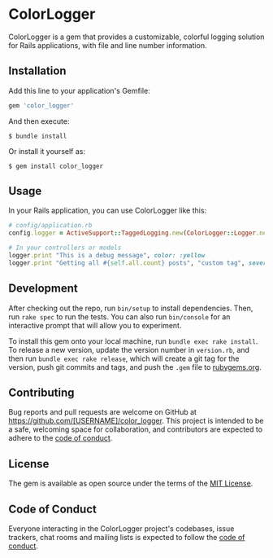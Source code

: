 # ColorLogger

ColorLogger is a gem that provides a customizable, colorful logging solution for Rails applications, with file and line number information.

## Installation

Add this line to your application's Gemfile:

```ruby
gem 'color_logger'
```

And then execute:

    $ bundle install

Or install it yourself as:

    $ gem install color_logger

## Usage

In your Rails application, you can use ColorLogger like this:

```ruby
# config/application.rb
config.logger = ActiveSupport::TaggedLogging.new(ColorLogger::Logger.new(Rails.root.join('log', "#{Rails.env}.log")))

# In your controllers or models
logger.print "This is a debug message", color: :yellow
logger.print "Getting all #{self.all.count} posts", "custom tag", severity: :warn
```

## Development

After checking out the repo, run `bin/setup` to install dependencies. Then, run `rake spec` to run the tests. You can also run `bin/console` for an interactive prompt that will allow you to experiment.

To install this gem onto your local machine, run `bundle exec rake install`. To release a new version, update the version number in `version.rb`, and then run `bundle exec rake release`, which will create a git tag for the version, push git commits and tags, and push the `.gem` file to [rubygems.org](https://rubygems.org).

## Contributing

Bug reports and pull requests are welcome on GitHub at https://github.com/[USERNAME]/color_logger. This project is intended to be a safe, welcoming space for collaboration, and contributors are expected to adhere to the [code of conduct](https://github.com/[USERNAME]/color_logger/blob/master/CODE_OF_CONDUCT.md).

## License

The gem is available as open source under the terms of the [MIT License](https://opensource.org/licenses/MIT).

## Code of Conduct

Everyone interacting in the ColorLogger project's codebases, issue trackers, chat rooms and mailing lists is expected to follow the [code of conduct](https://github.com/[USERNAME]/color_logger/blob/master/CODE_OF_CONDUCT.md).